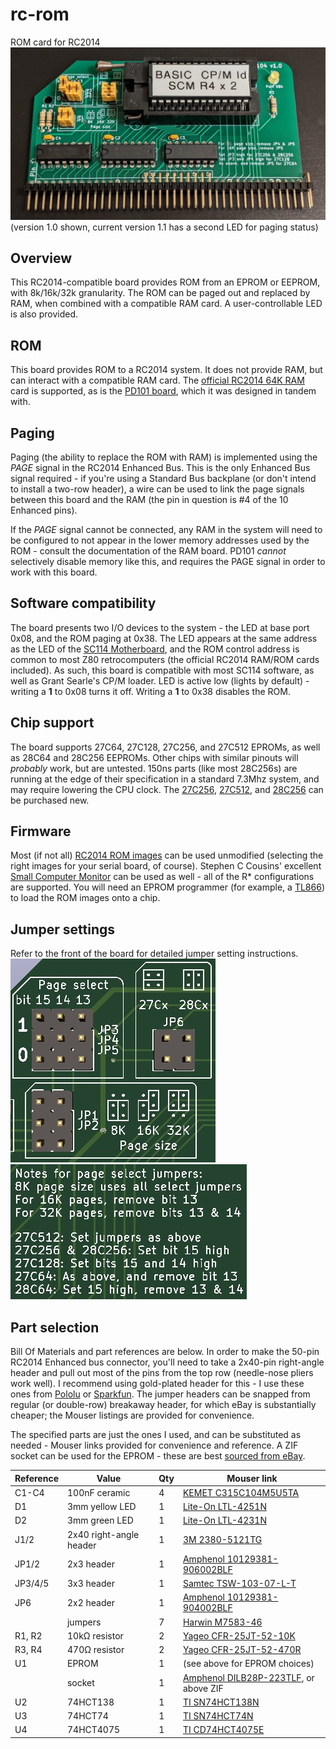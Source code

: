 # rc-rom
 ROM card for RC2014
![Assembled PD104](/img/assembled.jpg)
(version 1.0 shown, current version 1.1 has a second LED for paging status)

## Overview
This RC2014-compatible board provides ROM from an EPROM or EEPROM, with 8k/16k/32k granularity. The ROM can be paged out and replaced by RAM, when combined with a compatible RAM card. A user-controllable LED is also provided.

## ROM
This board provides ROM to a RC2014 system. It does not provide RAM, but can interact with a compatible RAM card. The [official RC2014 64K RAM](https://rc2014.co.uk/modules/64k-ram/) card is supported, as is the [PD101 board](https://github.com/PickledDog/rc-z80ram), which it was designed in tandem with.

## Paging
Paging (the ability to replace the ROM with RAM) is implemented using the *PAGE* signal in the RC2014 Enhanced Bus. This is the only Enhanced Bus signal required - if you're using a Standard Bus backplane (or don't intend to install a two-row header), a wire can be used to link the page signals between this board and the RAM (the pin in question is #4 of the 10 Enhanced pins).

If the *PAGE* signal cannot be connected, any RAM in the system will need to be configured to not appear in the lower memory addresses used by the ROM - consult the documentation of the RAM board. PD101 *cannot* selectively disable memory like this, and requires the PAGE signal in order to work with this board.

## Software compatibility
The board presents two I/O devices to the system - the LED at base port 0x08, and the ROM paging at 0x38. The LED appears at the same address as the LED of the [SC114 Motherboard](https://smallcomputercentral.wordpress.com/sc114-documentation/), and the ROM control address is common to most Z80 retrocomputers (the official RC2014 RAM/ROM cards included). As such, this board is compatible with most SC114 software, as well as Grant Searle's CP/M loader. LED is active low (lights by default) - writing a **1** to 0x08 turns it off. Writing a **1** to 0x38 disables the ROM.

## Chip support
The board supports 27C64, 27C128, 27C256, and 27C512 EPROMs, as well as 28C64 and 28C256 EEPROMs. Other chips with similar pinouts will *probably* work, but are untested. 150ns parts (like most 28C256s) are running at the edge of their specification in a standard 7.3Mhz system, and may require lowering the CPU clock. The [27C256](https://www.mouser.com/ProductDetail/AT27C256R-70PU/), [27C512](https://www.mouser.com/ProductDetail/AT27C512R-70PU/), and [28C256](https://www.mouser.com/ProductDetail/AT28C256-15PU/) can be purchased new.

## Firmware
Most (if not all) [RC2014 ROM images](https://github.com/RC2014Z80/RC2014/tree/master/ROMs) can be used unmodified (selecting the right images for your serial board, of course). Stephen C Cousins' excellent [Small Computer Monitor](https://smallcomputercentral.wordpress.com/small-computer-monitor/) can be used as well - all of the R* configurations are supported. You will need an EPROM programmer (for example, a [TL866](https://www.ebay.com/sch/i.html?_nkw=tl866ii+plus)) to load the ROM images onto a chip.

## Jumper settings
Refer to the front of the board for detailed jumper setting instructions.
![Jumpers](/img/jumpers.jpg) ![Settings](/img/settings.jpg)

## Part selection
Bill Of Materials and part references are below. In order to make the 50-pin RC2014 Enhanced bus connector, you'll need to take a 2x40-pin right-angle header and pull out most of the pins from the top row (needle-nose pliers work well). I recommend using gold-plated header for this - I use these ones from [Pololu](https://www.pololu.com/product/2668) or [Sparkfun](https://www.sparkfun.com/products/12792). The jumper headers can be snapped from regular (or double-row) breakaway header, for which eBay is substantially cheaper; the Mouser listings are provided for convenience.

The specified parts are just the ones I used, and can be substituted as needed - Mouser links provided for convenience and reference. A ZIF socket can be used for the EPROM - these are best [sourced from eBay](https://www.ebay.com/sch/i.html?_nkw=28+pin+zif+socket).

| Reference | Value | Qty | Mouser link |
| --------- | ----- | --- | ----------- |
| C1-C4 | 100nF ceramic | 4 | [KEMET C315C104M5U5TA](https://www.mouser.com/ProductDetail/C315C104M5U5TA7303) |
| D1 | 3mm yellow LED | 1 | [Lite-On LTL-4251N](https://www.mouser.com/ProductDetail/LTL-4251N) |
| D2 | 3mm green LED | 1 | [Lite-On LTL-4231N](https://www.mouser.com/ProductDetail/LTL-4231N) |
| J1/2 | 2x40 right-angle header | 1 | [3M 2380-5121TG](https://www.mouser.com/ProductDetail/2380-5121TG) |
| JP1/2 | 2x3 header | 1 | [Amphenol 10129381-906002BLF](https://www.mouser.com/ProductDetail/10129381-906002BLF) |
| JP3/4/5 | 3x3 header | 1 | [Samtec TSW-103-07-L-T](https://www.mouser.com/ProductDetail/TSW-103-07-L-T) |
| JP6 | 2x2 header | 1 | [Amphenol 10129381-904002BLF](https://www.mouser.com/ProductDetail/10129381-904002BLF) |
| | jumpers | 7 | [Harwin M7583-46](https://www.mouser.com/ProductDetail/M7583-46)
| R1, R2 | 10kΩ resistor | 2 | [Yageo CFR-25JT-52-10K](https://www.mouser.com/ProductDetail/CFR-25JT-52-10K) |
| R3, R4 | 470Ω resistor | 2 | [Yageo CFR-25JT-52-470R](https://www.mouser.com/ProductDetail/CFR-25JT-52-470R) |
| U1 | EPROM | 1 | (see above for EPROM choices) |
| | socket | 1 | [Amphenol DILB28P-223TLF](https://www.mouser.com/ProductDetail/DILB28P-223TLF), or above ZIF |
| U2 | 74HCT138 | 1 | [TI SN74HCT138N](https://www.mouser.com/ProductDetail/SN74HCT138N) |
| U3 | 74HCT74 | 1 | [TI SN74HCT74N](https://www.mouser.com/ProductDetail/SN74HCT74N) |
| U4 | 74HCT4075 | 1 | [TI CD74HCT4075E](https://www.mouser.com/ProductDetail/CD74HCT4075E) |